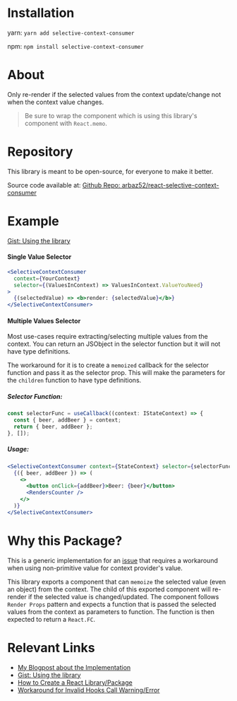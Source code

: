 # Installation

yarn: `yarn add selective-context-consumer`

npm: `npm install selective-context-consumer`

# About

Only re-render if the selected values from the context update/change not when the context value changes.

> Be sure to wrap the component which is using this library's component with `React.memo`.

# Repository

This library is meant to be open-source, for everyone to make it better.

Source code available at: [Github Repo: arbaz52/react-selective-context-consumer](https://github.com/arbaz52/react-selective-context-consumer)

# Example

[Gist: Using the library](https://gist.github.com/arbaz52/db6910d3e80bc4cfc365298bc996924e)

#### Single Value Selector

```jsx
<SelectiveContextConsumer
  context={YourContext}
  selector={(ValuesInContext) => ValuesInContext.ValueYouNeed}
>
  {(selectedValue) => <b>render: {selectedValue}</b>}
</SelectiveContextConsumer>
```

#### Multiple Values Selector

Most use-cases require extracting/selecting multiple values from the context. You can return an JSObject in the selector function but it will not have type definitions.

The workaround for it is to create a `memoized` callback for the selector function and pass it as the selector prop. This will make the parameters for the `children` function to have type definitions.

##### Selector Function:

```jsx
const selectorFunc = useCallback((context: IStateContext) => {
  const { beer, addBeer } = context;
  return { beer, addBeer };
}, []);
```

##### Usage:

```jsx
<SelectiveContextConsumer context={StateContext} selector={selectorFunc}>
  {({ beer, addBeer }) => (
    <>
      <button onClick={addBeer}>Beer: {beer}</button>
      <RendersCounter />
    </>
  )}
</SelectiveContextConsumer>
```

# Why this Package?

This is a generic implementation for an [issue](https://medium.com/@ryanflorence/react-context-and-re-renders-react-take-the-wheel-cd1d20663647#:~:text=A%20React%20context%20Provider%20will%20cause%20its%20consumers%20to%20re-render%20whenever%20the%20value%20provided%20changes.) that requires a workaround when using non-primitive value for context provider's value.

This library exports a component that can `memoize` the selected value (even an object) from the context. The child of this exported component will re-render if the selected value is changed/updated. The component follows `Render Props` pattern and expects a function that is passed the selected values from the context as parameters to function. The function is then expected to return a `React.FC`.

# Relevant Links

- [My Blogpost about the Implementation](https://medium.com/nerd-for-tech/reactjs-selective-context-consumer-939464e9ca02)
- [Gist: Using the library](https://gist.github.com/arbaz52/db6910d3e80bc4cfc365298bc996924e)
- [How to Create a React Library/Package](https://prateeksurana.me/blog/react-library-with-typescript/)
- [Workaround for Invalid Hooks Call Warning/Error](https://github.com/facebook/react/issues/14257#issuecomment-809702813)
